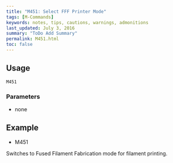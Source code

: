 ```yaml
---
title: "M451: Select FFF Printer Mode" 
tags: [M-Commands]
keywords: notes, tips, cautions, warnings, admonitions
last_updated: July 3, 2016
summary: "ToDo Add Summary"
permalink: M451.html
toc: false
---
```


## Usage ##
```
M451
```

### Parameters ###
+ none

## Example ##

+ M451

Switches to Fused Filament Fabrication mode for filament printing.

